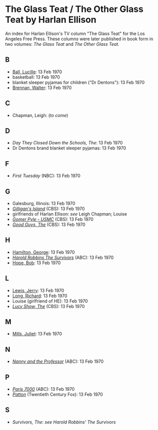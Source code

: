 # The Glass Teat / The Other Glass Teat by Harlan Ellison
An index for Harlan Ellison's TV column "The Glass Teat" for the Los Angeles Free Press. These columns were later published in book form in two volumes: _The Glass Teat_ and _The Other Glass Teat_.

## B

- [Ball, Lucille](https://en.wikipedia.org/wiki/Lucille_Ball): 13 Feb 1970
- basketball: 13 Feb 1970
- blanket sleeper pyjamas for children ("Dr Dentons"): 13 Feb 1970
- [Brennan, Walter](https://en.wikipedia.org/wiki/Walter_Brennan): 13 Feb 1970

## C

- Chapman, Leigh: (_to come_)

## D

- _Day They Closed Down the Schools, The_: 13 Feb 1970
- Dr Dentons brand blanket sleeper pyjamas: 13 Feb 1970

## F

- _First Tuesday_ (NBC): 13 Feb 1970

## G

- Galesburg, Illinois: 13 Feb 1970
- [_Gilligan's Island_](https://en.wikipedia.org/wiki/Gilligan%27s_Island) (CBS): 13 Feb 1970
- girlfriends of Harlan Ellison: _see_ Leigh Chapman; Louise
- [_Gomer Pyle - USMC_](https://en.wikipedia.org/wiki/Gomer_Pyle_%E2%80%93_USMC) (CBS): 13 Feb 1970
- [_Good Guys, The_](https://en.wikipedia.org/wiki/The_Good_Guys_(1968_TV_series)) (CBS): 13 Feb 1970

## H

- [Hamilton, George](https://en.wikipedia.org/wiki/George_Hamilton_(actor)): 13 Feb 1970
- [_Harold Robbins The Survivors_](https://en.wikipedia.org/wiki/Harold_Robbins%27_The_Survivors) (ABC): 13 Feb 1970
- [Hope, Bob](https://en.wikipedia.org/wiki/Bob_Hope): 13 Feb 1970


## L
- [Lewis, Jerry](https://en.wikipedia.org/wiki/Jerry_Lewis): 13 Feb 1970
- [Long, Richard](https://en.wikipedia.org/wiki/Richard_Long_(actor)): 13 Feb 1970
- Louise (girlfriend of HE): 13 Feb 1970
- [_Lucy Show, The_](https://en.wikipedia.org/wiki/The_Lucy_Show) (CBS): 13 Feb 1970

## M

- [Mills, Juliet](https://en.wikipedia.org/wiki/Juliet_Mills): 13 Feb 1970

## N

- [_Nanny and the Professor_](https://en.wikipedia.org/wiki/Nanny_and_the_Professor) (ABC): 13 Feb 1970

## P

- [_Paris 7000_](https://en.wikipedia.org/wiki/Paris_7000) (ABC): 13 Feb 1970
- [_Patton_](https://www.imdb.com/title/tt0066206/) (Twentieth Century Fox): 13 Feb 1970

## S

- _Survivors, The_: _see_ _Harold Robbins' The Survivors_
